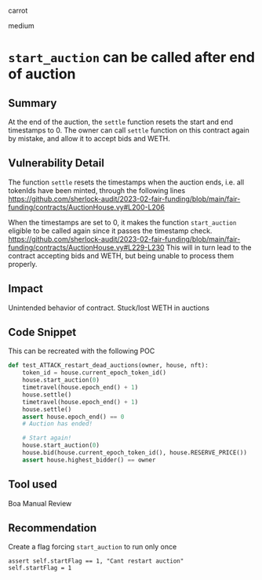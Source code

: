 carrot

medium

# `start_auction` can be called after end of auction

## Summary
At the end of the auction, the `settle` function resets the start and end timestamps to 0. The owner can call `settle` function on this contract again by mistake, and allow it to accept bids and WETH.
## Vulnerability Detail
The function `settle` resets the timestamps when the auction ends, i.e. all tokenIds have been minted, through the following lines
https://github.com/sherlock-audit/2023-02-fair-funding/blob/main/fair-funding/contracts/AuctionHouse.vy#L200-L206

When the timestamps are set to 0, it makes the function `start_auction` eligible to be called again since it passes the timestamp check.
https://github.com/sherlock-audit/2023-02-fair-funding/blob/main/fair-funding/contracts/AuctionHouse.vy#L229-L230
 This will in turn lead to the contract accepting bids and WETH, but being unable to process them properly.
## Impact
Unintended behavior of contract. Stuck/lost WETH in auctions
## Code Snippet
This can be recreated with the following POC
```python
def test_ATTACK_restart_dead_auctions(owner, house, nft):
    token_id = house.current_epoch_token_id()
    house.start_auction(0)
    timetravel(house.epoch_end() + 1)
    house.settle()
    timetravel(house.epoch_end() + 1)
    house.settle()
    assert house.epoch_end() == 0
    # Auction has ended!

    # Start again!
    house.start_auction(0)
    house.bid(house.current_epoch_token_id(), house.RESERVE_PRICE())
    assert house.highest_bidder() == owner
```
## Tool used
Boa
Manual Review

## Recommendation
Create a flag forcing `start_auction` to run only once
```vyper
assert self.startFlag == 1, "Cant restart auction"
self.startFlag = 1
```